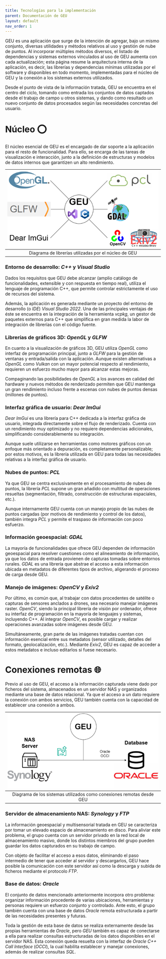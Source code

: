 ```yaml
---
title: Tecnologías para la implementación
parent: Documentación de GEU
layout: default
nav_order: 1
---
```


GEU es una aplicación que surge de la intención de agregar, bajo un mismo conjunto, diversas utilidades y métodos relativos al uso y gestión de nube de puntos. Al incorporar múltiples métodos diversos, el listado de dependencias y sistemas externos vinculados al uso de GEU aumenta con cada actualización; esta página resume la arquitectura interna de la aplicación, es decir, las librerías y dependencias mínimas utilizadas por el software y disponibles en todo momento, implementadas para el núcleo de GEU y la conexión a los sistemas externos utilizados.

Desde el punto de vista de la información tratada, GEU se encuentra en el centro del ciclo, tomando como entrada los conjuntos de datos captados desde el trabajo de campo u otros sistemas, y dando como resultado un nuevo conjunto de datos procesados según las necesidades concretas del usuario.

# Núcleo ⭕

El núcleo esencial de GEU es el encargado de dar soporte a la aplicación para el resto de funcionalidad. Para ello, se encarga de las tareas de visualización e interacción, junto a la definición de estructuras y modelos de datos internos que garantizen un alto rendimiento.

|![Diagrama de librerías utilizadas por el núcleo de GEU](./TecnologiasGEU.png)|
|:-:|
|Diagrama de librerías utilizadas por el núcleo de GEU|

### Entorno de desarrollo: *C++* y *Visual Studio*

Dados los requisitos que GEU debe alcanzar (amplio catálogo de funcionalidades, extensible y con respuesta en tiempo real), utiliza el lenguaje de programación C++, que permite controlar estrictamente el uso de recursos del sistema.

Además, la aplicación es generada mediante un proyecto del entorno de desarrollo (o *IDE*) *Visual Studio 2022*. Una de las principales ventajas de éste se encuentra en la integración de la herramienta *vcpkg*, un gestor de paquetes externos para C++ que simplifica en gran medida la labor de integración de librerías con el código fuente.

### Librerías de gráficos 3D: *OpenGL* y *GLFW*

En cuanto a la visualización de gráficos 3D, GEU utiliza *OpenGL* como interfaz de programación principal, junto a *GLFW* para la gestión de ventanas y entrada/salida con la aplicación. Aunque existen alternativas a *OpenGL* como *Vulkan* con un mayor potencial respecto al rendimiento, requieren un esfuerzo mucho mayor para alcanzar estas mejoras.

Compaginando las posibilidades de *OpenGL* a los avances en calidad del hardware y nuevos métodos de renderizado permiten que GEU mantenga un gran rendimiento incluso frente a escenas con nubes de puntos densas (millones de puntos).

### Interfaz gráfica de usuario: *Dear ImGui*

*Dear ImGui* es una librería para C++ dedicada a la interfaz gráfica de usuario, integrada directamente sobre el flujo de renderizado. Cuenta con un rendimiento muy optimizado y no requiere dependencias adicionales, simplificando considerablemente su integración.

Aunque suele utilizarse en herramientas como motores gráficos con un enfoque más orientado a depuración, es completamente personalizable; por estos motivos, es la librería utilizada en GEU para todas las necesidades relativas a la interfaz gráfica de usuario.

### Nubes de puntos: *PCL*

Ya que GEU se centra exclusivamente en el procesamiento de nubes de puntos, la librería *PCL* supone un gran añadido con multitud de operaciones resueltas (segmentación, filtrado, construcción de estructuras espaciales, etc.).

Aunque internamente GEU cuenta con un manejo propio de las nubes de puntos cargadas (por motivos de rendimiento y control de los datos), también integra *PCL*  y permite el traspaso de información con poco esfuerzo.

### Información geoespacial: *GDAL*

La mayoría de funcionalidades que ofrece GEU dependen de información geoespacial para resolver cuestiones como el alineamiento de información, ya que los datos de entrada provienen de capturas tomadas sobre entornos rurales. *GDAL* es una librería que abstrae el acceso a esta información ubicada en metadatos de diferentes tipos de archivo, aligerando el proceso de carga desde GEU.

### Manejo de imágenes: *OpenCV* y *Exiv2*

Por último, es común que, al trabajar con datos procedentes de satélite o capturas de sensores anclados a drones, sea necesario manejar imágenes raster. *OpenCV*, siendo la principal librería de visión por ordenador, ofrece su interfaz de programación en la mayoría de lenguajes y sistemas, incluyendo C++. Al integrar *OpenCV*, es posible cargar y realizar operaciones avanzadas sobre imágenes desde GEU.

Simultáneamente, gran parte de las imágenes tratadas cuentan con información esencial entre sus metadatos (sensor utilizado, detalles del formato, geolocalización, etc.). Mediante *Exiv2*, GEU es capaz de acceder a estos metadatos e incluso editarlos si fuese necesario.

# Conexiones remotas 🌐

Previo al uso de GEU, el acceso a la información capturada viene dado por ficheros del sistema, almacenados en un servidor NAS y organizados mediante una base de datos relacional. Ya que el acceso a un dato requiere la conexión con ambos servicios, GEU también cuenta con la capacidad de establecer una conexión a ambos.

|![Diagrama de los sistemas utilizados como conexiones remotas desde GEU](./ConexionesGEU.png)|
|:-:|
|Diagrama de los sistemas utilizados como conexiones remotas desde GEU|

### Servidor de almacenamiento NAS: *Synology* y *FTP*

La información geoespacial y multisensorial tratada en GEU se caracteriza por tomar un elevado espacio de almacenamiento en disco. Para aliviar este problema, el grupo cuenta con un servidor privado en la red local de almacenamiento masivo, donde los distintos miembros del grupo pueden guardar los datos capturados en su trabajo de campo.

Con objeto de facilitar el acceso a esos datos, eliminando el paso intermedio de tener que acceder al servidor y descargarlos, GEU hace posible la comunicación con este servidor así como la descarga y subida de ficheros mediante el protocolo *FTP*.

### Base de datos: *Oracle*

El conjunto de datos mencionado anteriormente incorpora otro problema: organizar información procedente de varias ubicaciones, herramientas y personas requiere un esfuerzo conjunto y controlado. Ante esto, el grupo también cuenta con una base de datos *Oracle* remota estructurada a partir de las necesidades presentes y futuras.

Toda la gestión de esta base de datos se realiza externamente desde las propias herramientas de *Oracle*, pero *GEU* también es capaz de conectarse a ella para realizar consultas estructuradas de los datos disponibles en el servidor NAS. Esta conexión queda resuelta con la interfaz de *Oracle C++ Call Interface* (*OCCI*), la cual habilita establecer y manejar conexiones, además de realizar consultas *SQL*.
